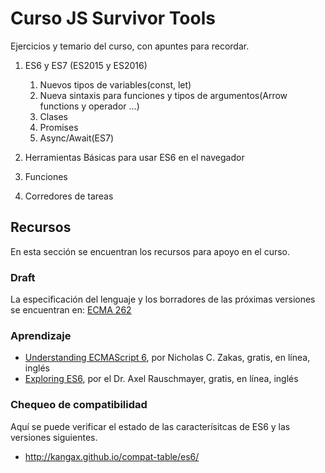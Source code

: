 # Curso JS Survivor Tools

Ejercicios y temario del curso, con apuntes para recordar.

1. ES6 y ES7 (ES2015 y ES2016)

    1. Nuevos tipos de variables(const, let)
    2. Nueva sintaxis para funciones y tipos de argumentos(Arrow functions y operador ...)
    3. Clases
    4. Promises
    5. Async/Await(ES7)

2. Herramientas Básicas para usar ES6 en el navegador
3. Funciones
4. Corredores de tareas

## Recursos

En esta sección se encuentran los recursos para apoyo en el curso.

### Draft

La especificación del lenguaje y los borradores de las próximas versiones se encuentran en:
[ECMA 262](https://tc39.github.io/ecma262/)

### Aprendizaje

- [Understanding ECMAScript 6](https://leanpub.com/understandinges6/read/), por Nicholas C. Zakas, gratis, en línea, inglés
- [Exploring ES6](http://exploringjs.com/es6.html), por el Dr. Axel Rauschmayer, gratis, en línea, inglés

### Chequeo de compatibilidad

Aquí se puede verificar el estado de las caracterísitcas de ES6 y las versiones siguientes.

 - http://kangax.github.io/compat-table/es6/